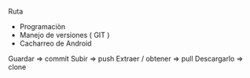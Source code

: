 Ruta


- Programaciòn
- Manejo de versiones ( GIT )
- Cacharreo de Android


Guardar => commit
Subir => push
Extraer / obtener => pull
Descargarlo => clone 
